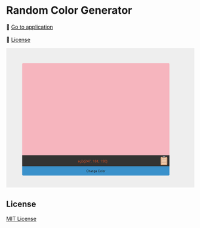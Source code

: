 # Random Color Generator

:rocket: [Go to application](https://turkaytunc.github.io/random-color-generator)  
<br>
:page_facing_up: [License](#License)

![gif](https://github.com/turkaytunc/random-color-generator/blob/master/public/static-files/how-to-use.gif)

## License

[MIT License](https://github.com/turkaytunc/random-color-generator/blob/master/LICENSE)
